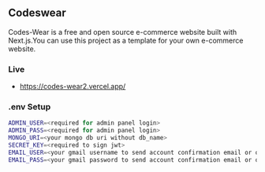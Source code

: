 ## Codeswear
Codes-Wear is a free and open source e-commerce website built with Next.js.You can use this project as a template for your own e-commerce website.

### Live
* https://codes-wear2.vercel.app/

### .env Setup
```sh
ADMIN_USER=<required for admin panel login>
ADMIN_PASS=<required for admin panel login>
MONGO_URI=<your mongo db uri without db_name>
SECRET_KEY=<required to sign jwt>
EMAIL_USER=<your gmail username to send account confirmation email or other email>
EMAIL_PASS=<your gmail password to send account confirmation email or other email>
```
